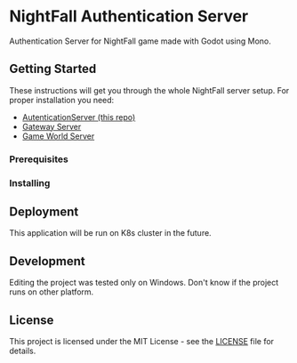 # NightFall Authentication Server

Authentication Server for NightFall game made with Godot using Mono.

## Getting Started

These instructions will get you through the whole NightFall server setup.
For proper installation you need:
* [AutenticationServer (this repo)]()
* [Gateway Server]()
* [Game World Server]()

### Prerequisites

### Installing

## Deployment

This application will be run on K8s cluster in the future.

## Development

Editing the project was tested only on Windows. Don't know if the project runs on other platform.

## License

This project is licensed under the MIT License - see the [LICENSE](LICENSE) file for details.


